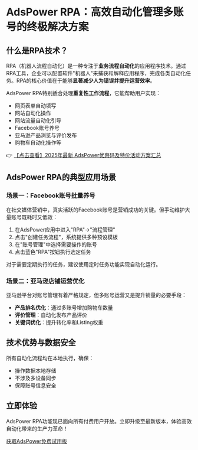 # AdsPower RPA：高效自动化管理多账号的终极解决方案

## 什么是RPA技术？

RPA（机器人流程自动化）是一种专注于**业务流程自动化**的应用程序技术。通过RPA工具，企业可以配置软件"机器人"来捕获和解释应用程序，完成各类自动化任务。RPA的核心价值在于能够**显著减少人为错误并提升运营效率**。

AdsPower RPA特别适合处理**重复性工作流程**，它能帮助用户实现：
- 网页表单自动填写
- 网站自动化操作
- 网站流量自动化引导
- Facebook账号养号
- 亚马逊产品浏览与评价发布
- 购物车自动化操作等

👉 [【点击查看】2025年最新 AdsPower优惠码及特价活动方案汇总](https://bit.ly/adspower_free)

## AdsPower RPA的典型应用场景

### 场景一：Facebook账号批量养号

在社交媒体营销中，真实活跃的Facebook账号是营销成功的关键。但手动维护大量账号既耗时又低效：

1. 在AdsPower应用中进入"RPA"→"流程管理"
2. 点击"创建任务流程"，系统提供多种预设模板
3. 在"账号管理"中选择需要操作的账号
4. 点击蓝色"RPA"按钮执行选定任务

对于需要定期执行的任务，建议使用定时任务功能实现自动化运行。

### 场景二：亚马逊店铺运营优化

亚马逊平台对账号管理有着严格规定，但多账号运营又是提升销量的必要手段：

- **产品排名优化**：通过多账号增加购物车数量
- **评价管理**：自动化发布产品评价
- **关键词优化**：提升转化率和Listing权重

## 技术优势与数据安全

所有自动化流程均在本地执行，确保：
- 操作数据本地存储
- 不涉及多设备同步
- 保障账号信息安全

## 立即体验

AdsPower RPA功能现已面向所有付费用户开放。立即升级至最新版本，体验高效自动化带来的生产力革命！

[获取AdsPower免费试用版](https://bit.ly/adspower_free)